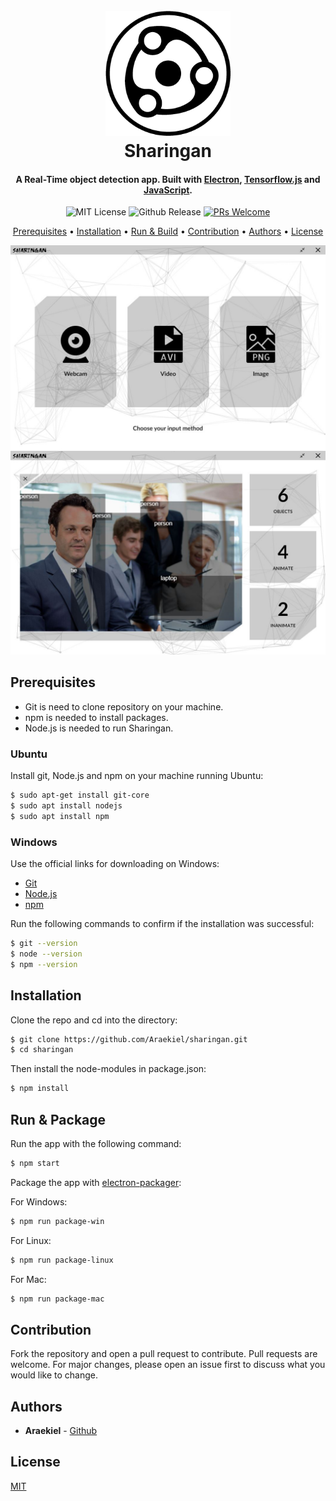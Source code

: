 <h1 align="center">
  <br>
    <img src="https://github.com/Araekiel/sharingan/blob/master/assets/images/logos/sharingan-fill.png" alt="GitWiz" width="200">
  <br>
  Sharingan
  <br>
</h1>

<h4 align="center">
A Real-Time object detection app. Built with <a href="https://www.electronjs.org/">Electron</a>, <a href="https://www.tensorflow.org/js/">Tensorflow.js</a> and <a href="https://developer.mozilla.org/en-US/docs/Web/JavaScript">JavaScript</a>.
</h4>

<p align="center">
  <a><img alt="MIT License" src="https://img.shields.io/apm/l/atomic-design-ui.svg?"></a>
  <a><img alt="Github Release" src="https://img.shields.io/badge/release-v1.0-blue"></a>
  <a href="http://makeapullrequest.com">
    <img alt="PRs Welcome"src="https://img.shields.io/badge/PRs-welcome-brightgreen.svg?style=flat">
  </a>
</p>

<p align="center">
  <a href="#prerequisites">Prerequisites</a> •
  <a href="#installation">Installation</a> •
  <a href="#run--build">Run & Build</a> •
  <a href="#contribution">Contribution</a> •
  <a href="#authors">Authors</a> •
  <a href="#license">License</a>
</p>

<img alt="Screenshot 1" src="https://raw.githubusercontent.com/Araekiel/sharingan/master/assets/images/screenshots/2.JPG">
<img alt="Screenshot 2" src="https://raw.githubusercontent.com/Araekiel/sharingan/master/assets/images/screenshots/3.JPG">

## Prerequisites

- Git is need to clone repository on your machine.
- npm is needed to install packages.
- Node.js is needed to run Sharingan.

### Ubuntu

Install git, Node.js and npm on your machine running Ubuntu:

```bash
$ sudo apt-get install git-core
$ sudo apt install nodejs
$ sudo apt install npm
```
### Windows 

Use the official links for downloading on Windows:

- [Git](https://git-scm.com/)
- [Node.js](https://nodejs.org/en/download/)
- [npm](https://www.npmjs.com/get-npm)

Run the following commands to confirm if the installation was successful:

```bash
$ git --version
$ node --version
$ npm --version 
```

## Installation

Clone the repo and cd into the directory: 

```bash
$ git clone https://github.com/Araekiel/sharingan.git
$ cd sharingan 
```

Then install the node-modules in package.json:

```bash
$ npm install
```

## Run & Package

Run the app with the following command:

```bash
$ npm start
```

Package the app with [electron-packager](https://www.npmjs.com/package/electron-packager):

For Windows:
```bash
$ npm run package-win
```

For Linux:
```bash
$ npm run package-linux
```

For Mac:
```bash
$ npm run package-mac
```

## Contribution

Fork the repository and open a pull request to contribute.
Pull requests are welcome. For major changes, please open an issue first to discuss what you would like to change.

## Authors

- **Araekiel** - [Github](https://github.com/Araekiel)

## License

[MIT](https://choosealicense.com/licenses/mit/)
